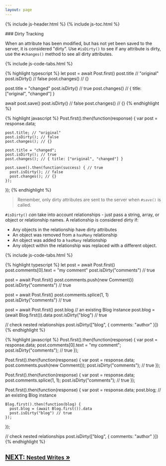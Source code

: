 ```yaml
---
layout: page
---
```


{% include js-header.html %}
{% include js-toc.html %}

<div markdown="1" class="col-md-8 col-md-offset-1">
### Dirty Tracking

When an attribute has been modified, but has not yet been saved to the
server, it is considered "dirty". Use `#isDirty()` to see if any attribute is dirty, use the `#changes()` method to see all dirty attributes.

{% include js-code-tabs.html %}
<div markdown="1" class="code-tabs">
  {% highlight typescript %}
  let post = await Post.first()
  post.title // "original"
  post.isDirty() // false
  post.changes() // {}

  post.title = "changed"
  post.isDirty() // true
  post.changes() // { title: ["original", "changed"] }

  await post.save()
  post.isDirty() // false
  post.changes() // {}
  {% endhighlight %}

  {% highlight javascript %}
  Post.first().then(function(response) {
    var post = response.data;

    post.title; // "original"
    post.isDirty(); // false
    post.changes(); // {}

    post.title = "changed";
    post.isDirty(); // true
    post.changes(); // { title: ["original", "changed"] }

    post.save().then(function(success) { // true
      post.isDirty(); // false
      post.changes(); // {}
    });
  });
  {% endhighlight %}
</div>

> Remember, only dirty attributes are sent to the server when `#save()`
> is called.

`#isDirty()` *can* take into account relationships - just pass a
string, array, or object or relationship names. A relationship is
considered dirty if:

* Any objects in the relationship have dirty attributes
* An object was removed from a `hasMany` relationship
* An object was added to a `hasMany` relationship
* Any object within the relationship was replaced with a different
object.

{% include js-code-tabs.html %}
<div markdown="1" class="code-tabs">
  {% highlight typescript %}
  let post = await Post.first()
  post.comments[0].text = "my comment"
  post.isDirty("comments") // true

  post = await Post.first()
  post.comments.push(new Comment())
  post.isDirty("comments") // true

  post = await Post.first()
  post.comments.splice(1, 1)
  post.isDirty("comments") // true

  post = await Post.first()
  post.blog // an existing Blog instance
  post.blog = (await Blog.first()).data
  post.isDirty("blog") // true

  // check nested relationships
  post.isDirty(["blog", { comments: "author" }])
  {% endhighlight %}

  {% highlight javascript %}
  Post.first().then(function(response) {
    var post = response.data;
    post.comments[0].text = "my comment";
    post.isDirty("comments"); // true
  });

  Post.first().then(function(response) {
    var post = response.data;
    post.comments.push(new Comment());
    post.isDirty("comments"); // true
  });

  Post.first().then(function(response) {
    var post = response.data;
    post.comments.splice(1, 1);
    post.isDirty("comments"); // true
  });

  Post.first().then(function(response) {
    var post = response.data;
    post.blog; // an existing Blog instance

    Blog.first().then(function(blog) {
      post.blog = (await Blog.first()).data
      post.isDirty("blog") // true
    });
  });

  // check nested relationships
  post.isDirty(["blog", { comments: "author" }])
  {% endhighlight %}
</div>

<div class="clearfix">
  <h2 id="next">
    <a href="{{site.github.url}}/js/writes/nested">
      NEXT:
      <small>Nested Writes</small>
      &raquo;
    </a>
  </h2>
</div>
